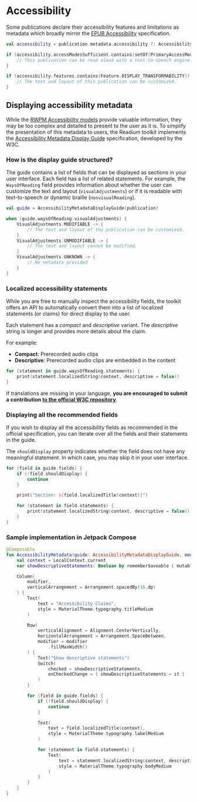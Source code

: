 # Accessibility

Some publications declare their accessibility features and limitations as metadata which broadly mirror the [EPUB Accessibility](https://www.w3.org/TR/epub-a11y-11) specification.

```kotlin
val accessibility = publication.metadata.accessibility ?: Accessibility()

if (accessibility.accessModesSufficient.contains(setOf(PrimaryAccessMode.TEXTUAL))) {
    // This publication can be read aloud with a text-to-speech engine.
}

if (accessibility.features.contains(Feature.DISPLAY_TRANSFORMABILITY)) {
    // The text and layout of this publication can be customized.
}
```

## Displaying accessibility metadata

While the [RWPM Accessibility models](https://readium.org/webpub-manifest/contexts/default/#accessibility-metadata) provide valuable information, they may be too complex and detailed to present to the user as it is. To simplify the presentation of this metadata to users, the Readium toolkit implements the [Accessibility Metadata Display Guide](https://w3c.github.io/publ-a11y/a11y-meta-display-guide/2.0/guidelines/) specification, developed by the W3C.

### How is the display guide structured?

The guide contains a list of fields that can be displayed as sections in your user interface. Each field has a list of related statements. For example, the `WaysOfReading` field provides information about whether the user can customize the text and layout (`visualAdjustments`) or if it is readable with text-to-speech or dynamic braille (`nonvisualReading`).

```kotlin
val guide = AccessibilityMetadataDisplayGuide(publication)

when (guide.waysOfReading.visualAdjustments) {
    VisualAdjustments.MODIFIABLE -> {
        // The text and layout of the publication can be customized.
    }
    VisualAdjustments.UNMODIFIABLE -> {
        // The text and layout cannot be modified.
    }
    VisualAdjustments.UNKNOWN -> {
        // No metadata provided
    }
}
```

### Localized accessibility statements

While you are free to manually inspect the accessibility fields, the toolkit offers an API to automatically convert them into a list of localized statements (or claims) for direct display to the user.

Each statement has a *compact* and *descriptive* variant. The *descriptive* string is longer and provides more details about the claim.

For example:
- **Compact**: Prerecorded audio clips
- **Descriptive**: Prerecorded audio clips are embedded in the content

```kotlin
for (statement in guide.waysOfReading.statements) {
    print(statement.localizedString(context, descriptive = false))
}
```

If translations are missing in your language, **you are encouraged to submit a contribution [to the official W3C repository](https://github.com/w3c/publ-a11y-display-guide-localizations)**.

### Displaying all the recommended fields

If you wish to display all the accessibility fields as recommended in the official specification, you can iterate over all the fields and their statements in the guide.

The `shouldDisplay` property indicates whether the field does not have any meaningful statement. In which case, you may skip it in your user interface.

```kotlin
for (field in guide.fields) {
    if (!field.shouldDisplay) {
        continue
    }

    print("Section: ${field.localizedTitle(context)}")

    for (statement in field.statements) {
        print(statement.localizedString(context, descriptive = false))
    }
}
```

### Sample implementation in Jetpack Compose

```kotlin
@Composable
fun AccessibilityMetadata(guide: AccessibilityMetadataDisplayGuide, modifier: Modifier = Modifier) {
    val context = LocalContext.current
    var showDescriptiveStatements: Boolean by rememberSaveable { mutableStateOf(false) }

    Column(
        modifier,
        verticalArrangement = Arrangement.spacedBy(16.dp)
    ) {
        Text(
            text = "Accessibility Claims",
            style = MaterialTheme.typography.titleMedium
        )

        Row(
            verticalAlignment = Alignment.CenterVertically,
            horizontalArrangement = Arrangement.SpaceBetween,
            modifier = modifier
                .fillMaxWidth()
        ) {
            Text("Show descriptive statements")
            Switch(
                checked = showDescriptiveStatements,
                onCheckedChange = { showDescriptiveStatements = it }
            )
        }

        for (field in guide.fields) {
            if (!field.shouldDisplay) {
                continue
            }

            Text(
                text = field.localizedTitle(context),
                style = MaterialTheme.typography.labelMedium
            )

            for (statement in field.statements) {
                Text(
                    text = statement.localizedString(context, descriptive = showDescriptiveStatements),
                    style = MaterialTheme.typography.bodyMedium
                )
            }
        }
    }
}
```